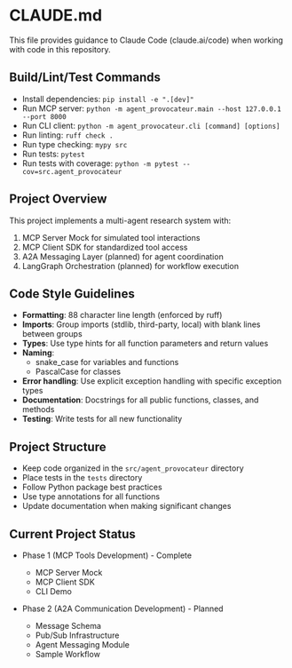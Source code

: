 # CLAUDE.md

This file provides guidance to Claude Code (claude.ai/code) when working with code in this repository.

## Build/Lint/Test Commands
- Install dependencies: `pip install -e ".[dev]"`
- Run MCP server: `python -m agent_provocateur.main --host 127.0.0.1 --port 8000`
- Run CLI client: `python -m agent_provocateur.cli [command] [options]`
- Run linting: `ruff check .`
- Run type checking: `mypy src`
- Run tests: `pytest`
- Run tests with coverage: `python -m pytest --cov=src.agent_provocateur`

## Project Overview
This project implements a multi-agent research system with:
1. MCP Server Mock for simulated tool interactions
2. MCP Client SDK for standardized tool access
3. A2A Messaging Layer (planned) for agent coordination
4. LangGraph Orchestration (planned) for workflow execution

## Code Style Guidelines
- **Formatting**: 88 character line length (enforced by ruff)
- **Imports**: Group imports (stdlib, third-party, local) with blank lines between groups
- **Types**: Use type hints for all function parameters and return values
- **Naming**: 
  - snake_case for variables and functions
  - PascalCase for classes
- **Error handling**: Use explicit exception handling with specific exception types
- **Documentation**: Docstrings for all public functions, classes, and methods
- **Testing**: Write tests for all new functionality

## Project Structure
- Keep code organized in the `src/agent_provocateur` directory
- Place tests in the `tests` directory
- Follow Python package best practices
- Use type annotations for all functions
- Update documentation when making significant changes

## Current Project Status
- Phase 1 (MCP Tools Development) - Complete
  - MCP Server Mock
  - MCP Client SDK
  - CLI Demo

- Phase 2 (A2A Communication Development) - Planned
  - Message Schema
  - Pub/Sub Infrastructure
  - Agent Messaging Module
  - Sample Workflow